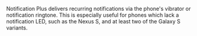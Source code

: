 Notification Plus delivers recurring notifications via the phone's vibrator or notification ringtone.  This is especially useful for phones which lack a notification LED, such as the Nexus S, and at least two of the Galaxy S variants.